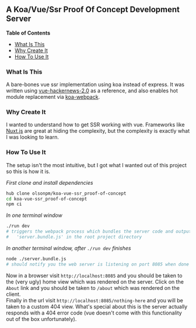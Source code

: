 ## A Koa/Vue/Ssr Proof Of Concept Development Server

<!-- START doctoc generated TOC please keep comment here to allow auto update -->
<!-- DON'T EDIT THIS SECTION, INSTEAD RE-RUN doctoc TO UPDATE -->
**Table of Contents**
- [What Is This](#what-is-this)
- [Why Create It](#why-create-it)
- [How To Use It](#how-to-use-it)

<!-- END doctoc generated TOC please keep comment here to allow auto update -->

### What Is This
A bare-bones vue ssr implementation using koa instead of express.  It was
written using [vue-hackernews-2.0](https://github.com/vuejs/vue-hackernews-2.0)
as a reference, and also enables hot module replacement via
[koa-webpack](https://github.com/shellscape/koa-webpack).

### Why Create It
I wanted to understand how to get SSR working with vue.  Frameworks like
[Nuxt.js](https://github.com/nuxt/nuxt.js) are great at hiding the complexity,
but the complexity is exactly what I was looking to learn.

### How To Use It
The setup isn't the most intuitive, but I got what I wanted out of this project
so this is how it is.

*First clone and install dependencies*
```sh
hub clone olsonpm/koa-vue-ssr_proof-of-concept
cd koa-vue-ssr_proof-of-concept
npm ci
```

*In one terminal window*
```sh
./run dev
# triggers the webpack process which bundles the server code and outputs a file
#   'server.bundle.js' in the root project directory
```

*In another terminal window, after `./run dev` finishes*
```sh
node ./server.bundle.js
# should notify you the web server is listening on port 8085 when done
```

Now in a browser visit `http://localhost:8085` and you should be taken to the
(very ugly) home view which was rendered on the server.  Click on the `About`
link and you should be taken to `/about` which was rendered on the client.  
Finally in the url visit `http://localhost:8085/nothing-here` and you will be
taken to a custom 404 view.  What's special about this is the server actually
responds with a 404 error code (vue doesn't come with this functionality out of
the box unfortunately).
